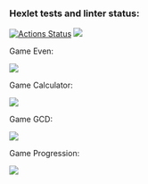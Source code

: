 ### Hexlet tests and linter status:
[![Actions Status](https://github.com/avoavvpotato/python-project-lvl1/workflows/hexlet-check/badge.svg)](https://github.com/avoavvpotato/python-project-lvl1/actions)
<a href="https://codeclimate.com/github/avoavvpotato/python-project-lvl1/maintainability"><img src="https://api.codeclimate.com/v1/badges/d7a1872f188868fc8c10/maintainability" /></a>
<p>Game Even: </p>
<a href="https://asciinema.org/a/nr5nlC8IpGJyiN3P9ZbFHnF4i" target="_blank"><img src="https://asciinema.org/a/nr5nlC8IpGJyiN3P9ZbFHnF4i.svg" /></a>
<p>Game Calculator: </p>
<a href="https://asciinema.org/a/pzI8EAUEnw2EHDCJmiAX7yMpJ" target="_blank"><img src="https://asciinema.org/a/pzI8EAUEnw2EHDCJmiAX7yMpJ.svg" /></a>
<p>Game GCD: </p>
<a href="https://asciinema.org/a/ZLaMYf3YYzKyGIPSGExf8PTJe" target="_blank"><img src="https://asciinema.org/a/ZLaMYf3YYzKyGIPSGExf8PTJe.svg" /></a>
<p>Game Progression: </p>
<a href="https://asciinema.org/a/S34xtrnCu9wCNTE7nFBSKUXRZ" target="_blank"><img src="https://asciinema.org/a/S34xtrnCu9wCNTE7nFBSKUXRZ.svg" /></a>